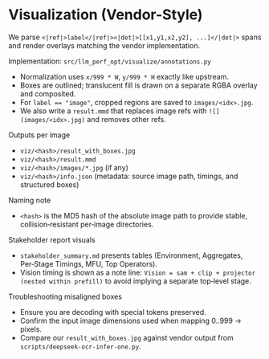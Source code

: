 # Visualization (Vendor-Style)

We parse `<|ref|>label</|ref|><|det|>[[x1,y1,x2,y2], ...]</|det|>` spans and render overlays matching the vendor implementation.

Implementation: `src/llm_perf_opt/visualize/annotations.py`
- Normalization uses `x/999 * W`, `y/999 * H` exactly like upstream.
- Boxes are outlined; translucent fill is drawn on a separate RGBA overlay and composited.
- For `label == "image"`, cropped regions are saved to `images/<idx>.jpg`.
- We also write a `result.mmd` that replaces image refs with `![](images/<idx>.jpg)` and removes other refs.

Outputs per image
- `viz/<hash>/result_with_boxes.jpg`
- `viz/<hash>/result.mmd`
- `viz/<hash>/images/*.jpg` (if any)
- `viz/<hash>/info.json` (metadata: source image path, timings, and structured boxes)

Naming note
- `<hash>` is the MD5 hash of the absolute image path to provide stable, collision‑resistant per‑image directories.

Stakeholder report visuals
- `stakeholder_summary.md` presents tables (Environment, Aggregates, Per‑Stage Timings, MFU, Top Operators).
- Vision timing is shown as a note line: `Vision = sam + clip + projector (nested within prefill)` to avoid implying a separate top‑level stage.

Troubleshooting misaligned boxes
- Ensure you are decoding with special tokens preserved.
- Confirm the input image dimensions used when mapping 0..999 → pixels.
- Compare our `result_with_boxes.jpg` against vendor output from `scripts/deepseek-ocr-infer-one.py`.
